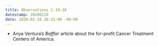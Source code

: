 ```yaml
---
title: Observations 1-19-20
datestamp: 20200119
date: 2020-02-18 20:21:00 -06:00
---
```


- Anya Ventura’s *Baffler* article about the for-profit Cancer Treatment Centers of America.

